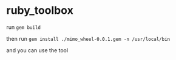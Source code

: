 # ruby_toolbox

run `gem build`

then run 
`gem install ./mimo_wheel-0.0.1.gem -n /usr/local/bin`

and you can use the tool
